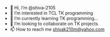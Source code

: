 - 👋 Hi, I’m @shiva-2105
- 👀 I’m interested in TCL TK programming
- 🌱 I’m currently learning TK programming...
- 💞️ I’m looking to collaborate on TK projects
- 📫 How to reach me shivak210m@yahoo.com

<!---
shiva-2105/shiva-2105 is a ✨ special ✨ repository because its `README.md` (this file) appears on your GitHub profile.
You can click the Preview link to take a look at your changes.
--->
